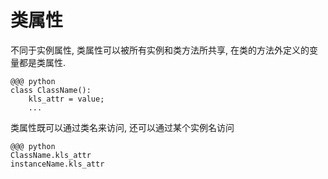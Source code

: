 <!SLIDE transition=turnUp>
# 类属性

不同于实例属性, 类属性可以被所有实例和类方法所共享, 在类的方法外定义的变量都是类属性.

    @@@ python
    class ClassName():
        kls_attr = value;
        ...

类属性既可以通过类名来访问, 还可以通过某个实例名访问

    @@@ python
    ClassName.kls_attr
    instanceName.kls_attr
